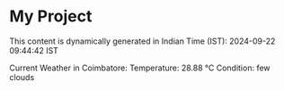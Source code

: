 # My Project

This content is dynamically generated in Indian Time (IST): 2024-09-22 09:44:42 IST


Current Weather in Coimbatore:
Temperature: 28.88 °C
Condition: few clouds
